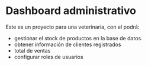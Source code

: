 # Dashboard administrativo

Este es un proyecto para una veterinaria, con el podrá:

- gestionar el stock de productos en la base de datos.
- obtener información de clientes registrados
- total de ventas
- configurar roles de usuarios
